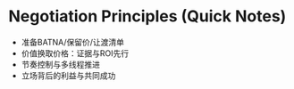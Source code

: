# Negotiation Principles (Quick Notes)

- 准备BATNA/保留价/让渡清单
- 价值换取价格：证据与ROI先行
- 节奏控制与多线程推进
- 立场背后的利益与共同成功
